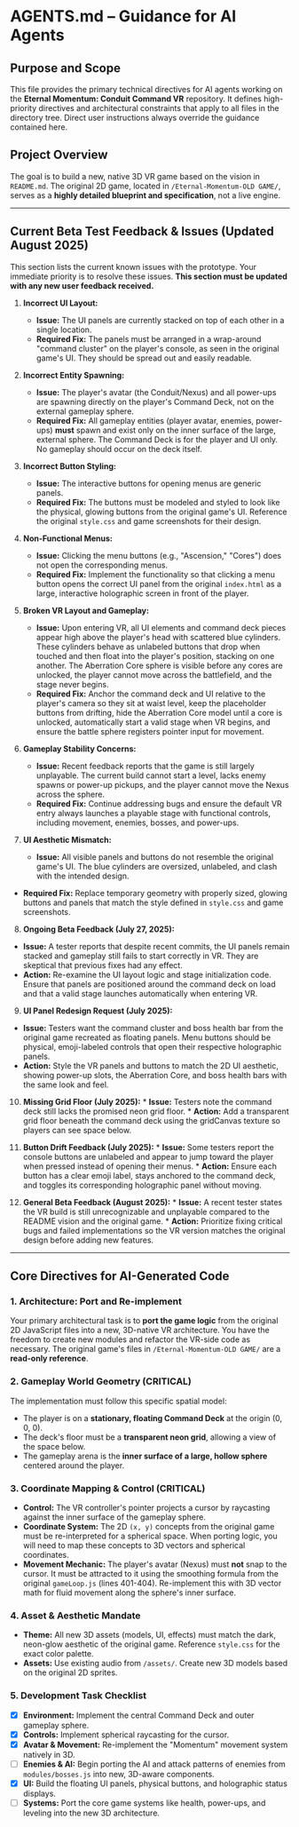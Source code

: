 # AGENTS.md – Guidance for AI Agents

## Purpose and Scope

This file provides the primary technical directives for AI agents working on the **Eternal Momentum: Conduit Command VR** repository. It defines high-priority directives and architectural constraints that apply to all files in the directory tree. Direct user instructions always override the guidance contained here.

## Project Overview

The goal is to build a new, native 3D VR game based on the vision in `README.md`. The original 2D game, located in `/Eternal-Momentum-OLD GAME/`, serves as a **highly detailed blueprint and specification**, not a live engine.

---

## Current Beta Test Feedback & Issues (Updated August 2025)

This section lists the current known issues with the prototype. Your immediate priority is to resolve these issues. **This section must be updated with any new user feedback received.**

1.  **Incorrect UI Layout:**
    * **Issue:** The UI panels are currently stacked on top of each other in a single location.
    * **Required Fix:** The panels must be arranged in a wrap-around "command cluster" on the player's console, as seen in the original game's UI. They should be spread out and easily readable.

2.  **Incorrect Entity Spawning:**
    * **Issue:** The player's avatar (the Conduit/Nexus) and all power-ups are spawning directly on the player's Command Deck, not on the external gameplay sphere.
    * **Required Fix:** All gameplay entities (player avatar, enemies, power-ups) **must** spawn and exist only on the inner surface of the large, external sphere. The Command Deck is for the player and UI only. No gameplay should occur on the deck itself.

3.  **Incorrect Button Styling:**
    * **Issue:** The interactive buttons for opening menus are generic panels.
    * **Required Fix:** The buttons must be modeled and styled to look like the physical, glowing buttons from the original game's UI. Reference the original `style.css` and game screenshots for their design.

4.  **Non-Functional Menus:**
    * **Issue:** Clicking the menu buttons (e.g., "Ascension," "Cores") does not open the corresponding menus.
    * **Required Fix:** Implement the functionality so that clicking a menu button opens the correct UI panel from the original `index.html` as a large, interactive holographic screen in front of the player.

5.  **Broken VR Layout and Gameplay:**
    * **Issue:** Upon entering VR, all UI elements and command deck pieces appear high above the player's head with scattered blue cylinders. These cylinders behave as unlabeled buttons that drop when touched and then float into the player's position, stacking on one another. The Aberration Core sphere is visible before any cores are unlocked, the player cannot move across the battlefield, and the stage never begins.
    * **Required Fix:** Anchor the command deck and UI relative to the player's camera so they sit at waist level, keep the placeholder buttons from drifting, hide the Aberration Core model until a core is unlocked, automatically start a valid stage when VR begins, and ensure the battle sphere registers pointer input for movement.

6.  **Gameplay Stability Concerns:**
    * **Issue:** Recent feedback reports that the game is still largely unplayable. The current build cannot start a level, lacks enemy spawns or power-up pickups, and the player cannot move the Nexus across the sphere.
    * **Required Fix:** Continue addressing bugs and ensure the default VR entry always launches a playable stage with functional controls, including movement, enemies, bosses, and power-ups.

7.  **UI Aesthetic Mismatch:**
    * **Issue:** All visible panels and buttons do not resemble the original game's UI. The blue cylinders are oversized, unlabeled, and clash with the intended design.
   * **Required Fix:** Replace temporary geometry with properly sized, glowing buttons and panels that match the style defined in `style.css` and game screenshots.

8.  **Ongoing Beta Feedback (July 27, 2025):**
   * **Issue:** A tester reports that despite recent commits, the UI panels remain stacked and gameplay still fails to start correctly in VR. They are skeptical that previous fixes had any effect.
   * **Action:** Re-examine the UI layout logic and stage initialization code. Ensure that panels are positioned around the command deck on load and that a valid stage launches automatically when entering VR.

9.  **UI Panel Redesign Request (July 2025):**
   * **Issue:** Testers want the command cluster and boss health bar from the original game recreated as floating panels. Menu buttons should be physical, emoji-labeled controls that open their respective holographic panels.
   * **Action:** Style the VR panels and buttons to match the 2D UI aesthetic, showing power-up slots, the Aberration Core, and boss health bars with the same look and feel.

10.  **Missing Grid Floor (July 2025):**
    * **Issue:** Testers note the command deck still lacks the promised neon grid floor.
    * **Action:** Add a transparent grid floor beneath the command deck using the gridCanvas texture so players can see space below.

11.  **Button Drift Feedback (July 2025):**
    * **Issue:** Some testers report the console buttons are unlabeled and appear to jump toward the player when pressed instead of opening their menus.
    * **Action:** Ensure each button has a clear emoji label, stays anchored to the command deck, and toggles its corresponding holographic panel without moving.
12.  **General Beta Feedback (August 2025):**
    * **Issue:** A recent tester states the VR build is still unrecognizable and unplayable compared to the README vision and the original game.
    * **Action:** Prioritize fixing critical bugs and failed implementations so the VR version matches the original design before adding new features.


---

## Core Directives for AI-Generated Code

### 1. Architecture: Port and Re-implement
Your primary architectural task is to **port the game logic** from the original 2D JavaScript files into a new, 3D-native VR architecture. You have the freedom to create new modules and refactor the VR-side code as necessary. The original game's files in `/Eternal-Momentum-OLD GAME/` are a **read-only reference**.

### 2. Gameplay World Geometry (CRITICAL)
The implementation must follow this specific spatial model:
-   The player is on a **stationary, floating Command Deck** at the origin (0, 0, 0).
-   The deck's floor must be a **transparent neon grid**, allowing a view of the space below.
-   The gameplay arena is the **inner surface of a large, hollow sphere** centered around the player.

### 3. Coordinate Mapping & Control (CRITICAL)
-   **Control:** The VR controller's pointer projects a cursor by raycasting against the inner surface of the gameplay sphere.
-   **Coordinate System:** The 2D `(x, y)` concepts from the original game must be re-interpreted for a spherical space. When porting logic, you will need to map these concepts to 3D vectors and spherical coordinates.
-   **Movement Mechanic:** The player's avatar (Nexus) must **not** snap to the cursor. It must be attracted to it using the smoothing formula from the original `gameLoop.js` (lines 401-404). Re-implement this with 3D vector math for fluid movement along the sphere's inner surface.

### 4. Asset & Aesthetic Mandate
-   **Theme:** All new 3D assets (models, UI, effects) must match the dark, neon-glow aesthetic of the original game. Reference `style.css` for the exact color palette.
-   **Assets:** Use existing audio from `/assets/`. Create new 3D models based on the original 2D sprites.

### 5. Development Task Checklist
-   [x] **Environment:** Implement the central Command Deck and outer gameplay sphere.
-   [x] **Controls:** Implement spherical raycasting for the cursor.
-   [x] **Avatar & Movement:** Re-implement the "Momentum" movement system natively in 3D.
-   [ ] **Enemies & AI:** Begin porting the AI and attack patterns of enemies from `modules/bosses.js` into new, 3D-aware components.
-   [x] **UI:** Build the floating UI panels, physical buttons, and holographic status displays.
-   [ ] **Systems:** Port the core game systems like health, power-ups, and leveling into the new 3D architecture.
